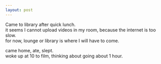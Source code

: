 ```yaml
---
layout: post
---
```


Came to library after quick lunch.  
it seems I cannot upload videos in my room, because the internet is too slow.  
for now, lounge or library is where I will have to come.  
  
came home, ate, slept.  
woke up at 10 to film, thinking about going about 1 hour.